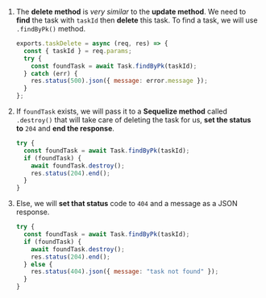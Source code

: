 1. The **delete method** is _very similar_ to the **update method**. We need to **find** the task with `taskId` then **delete** this task. To find a task, we will use `.findByPk()` method.

   ```javascript
   exports.taskDelete = async (req, res) => {
     const { taskId } = req.params;
     try {
       const foundTask = await Task.findByPk(taskId);
     } catch (err) {
       res.status(500).json({ message: error.message });
     }
   };
   ```

2. If `foundTask` exists, we will pass it to a **Sequelize method** called `.destroy()` that will take care of deleting the task for us, **set the status to** `204` and **end the response**.

   ```javascript
   try {
     const foundTask = await Task.findByPk(taskId);
     if (foundTask) {
       await foundTask.destroy();
       res.status(204).end();
     }
   }
   ```

3. Else, we will **set that status** code to `404` and a message as a JSON response.

   ```javascript
   try {
     const foundTask = await Task.findByPk(taskId);
     if (foundTask) {
       await foundTask.destroy();
       res.status(204).end();
     } else {
       res.status(404).json({ message: "task not found" });
     }
   }
   ```
